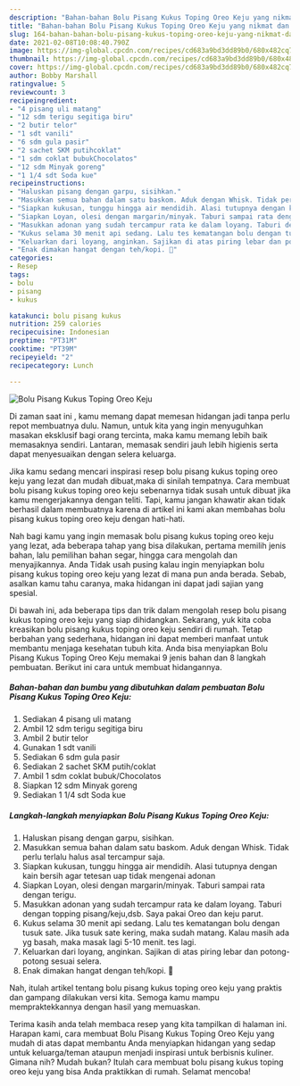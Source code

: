 ```yaml
---
description: "Bahan-bahan Bolu Pisang Kukus Toping Oreo Keju yang nikmat dan Mudah Dibuat"
title: "Bahan-bahan Bolu Pisang Kukus Toping Oreo Keju yang nikmat dan Mudah Dibuat"
slug: 164-bahan-bahan-bolu-pisang-kukus-toping-oreo-keju-yang-nikmat-dan-mudah-dibuat
date: 2021-02-08T10:08:40.790Z
image: https://img-global.cpcdn.com/recipes/cd683a9bd3dd89b0/680x482cq70/bolu-pisang-kukus-toping-oreo-keju-foto-resep-utama.jpg
thumbnail: https://img-global.cpcdn.com/recipes/cd683a9bd3dd89b0/680x482cq70/bolu-pisang-kukus-toping-oreo-keju-foto-resep-utama.jpg
cover: https://img-global.cpcdn.com/recipes/cd683a9bd3dd89b0/680x482cq70/bolu-pisang-kukus-toping-oreo-keju-foto-resep-utama.jpg
author: Bobby Marshall
ratingvalue: 5
reviewcount: 3
recipeingredient:
- "4 pisang uli matang"
- "12 sdm terigu segitiga biru"
- "2 butir telor"
- "1 sdt vanili"
- "6 sdm gula pasir"
- "2 sachet SKM putihcoklat"
- "1 sdm coklat bubukChocolatos"
- "12 sdm Minyak goreng"
- "1 1/4 sdt Soda kue"
recipeinstructions:
- "Haluskan pisang dengan garpu, sisihkan."
- "Masukkan semua bahan dalam satu baskom. Aduk dengan Whisk. Tidak perlu terlalu halus asal tercampur saja."
- "Siapkan kukusan, tunggu hingga air mendidih. Alasi tutupnya dengan kain bersih agar tetesan uap tidak mengenai adonan"
- "Siapkan Loyan, olesi dengan margarin/minyak. Taburi sampai rata dengan terigu."
- "Masukkan adonan yang sudah tercampur rata ke dalam loyang. Taburi dengan topping pisang/keju,dsb. Saya pakai Oreo dan keju parut."
- "Kukus selama 30 menit api sedang. Lalu tes kematangan bolu dengan tusuk sate. Jika tusuk sate kering, maka sudah matang. Kalau masih ada yg basah, maka masak lagi 5-10 menit. tes lagi."
- "Keluarkan dari loyang, anginkan. Sajikan di atas piring lebar dan potong-potong sesuai selera."
- "Enak dimakan hangat dengan teh/kopi. 🥰"
categories:
- Resep
tags:
- bolu
- pisang
- kukus

katakunci: bolu pisang kukus 
nutrition: 259 calories
recipecuisine: Indonesian
preptime: "PT31M"
cooktime: "PT39M"
recipeyield: "2"
recipecategory: Lunch

---
```



![Bolu Pisang Kukus Toping Oreo Keju](https://img-global.cpcdn.com/recipes/cd683a9bd3dd89b0/680x482cq70/bolu-pisang-kukus-toping-oreo-keju-foto-resep-utama.jpg)

Di zaman  saat ini , kamu memang dapat memesan hidangan jadi tanpa perlu repot membuatnya dulu. Namun, untuk kita yang ingin menyuguhkan masakan eksklusif bagi orang tercinta, maka kamu memang lebih baik memasaknya sendiri. Lantaran, memasak sendiri jauh lebih higienis serta dapat menyesuaikan dengan selera keluarga.

Jika kamu sedang mencari inspirasi resep bolu pisang kukus toping oreo keju yang lezat dan mudah dibuat,maka di sinilah tempatnya. Cara membuat bolu pisang kukus toping oreo keju  sebenarnya tidak susah untuk dibuat jika kamu mengerjakannya dengan teliti. Tapi, kamu jangan khawatir akan tidak berhasil dalam membuatnya 
karena di artikel ini kami akan membahas bolu pisang kukus toping oreo keju dengan hati-hati.  



Nah bagi kamu yang ingin memasak bolu pisang kukus toping oreo keju yang lezat, ada beberapa tahap yang bisa dilakukan, pertama memilih jenis bahan, lalu pemilihan bahan segar, hingga cara mengolah dan menyajikannya. Anda Tidak usah pusing kalau ingin menyiapkan bolu pisang kukus toping oreo keju yang lezat di mana pun anda berada. Sebab, asalkan kamu  tahu caranya, maka hidangan ini dapat jadi sajian yang spesial.

Di bawah ini, ada beberapa tips dan trik dalam mengolah resep bolu pisang kukus toping oreo keju yang siap dihidangkan. Sekarang, yuk kita coba kreasikan bolu pisang kukus toping oreo keju sendiri di rumah. Tetap berbahan yang sederhana, hidangan ini dapat memberi manfaat untuk membantu menjaga kesehatan tubuh kita. Anda bisa menyiapkan Bolu Pisang Kukus Toping Oreo Keju memakai 9 jenis bahan dan 8 langkah pembuatan. Berikut ini cara untuk membuat hidangannya.

<!--inarticleads1-->

##### Bahan-bahan dan bumbu yang dibutuhkan dalam pembuatan Bolu Pisang Kukus Toping Oreo Keju:

1. Sediakan 4 pisang uli matang
1. Ambil 12 sdm terigu segitiga biru
1. Ambil 2 butir telor
1. Gunakan 1 sdt vanili
1. Sediakan 6 sdm gula pasir
1. Sediakan 2 sachet SKM putih/coklat
1. Ambil 1 sdm coklat bubuk/Chocolatos
1. Siapkan 12 sdm Minyak goreng
1. Sediakan 1 1/4 sdt Soda kue




<!--inarticleads2-->

##### Langkah-langkah menyiapkan Bolu Pisang Kukus Toping Oreo Keju:

1. Haluskan pisang dengan garpu, sisihkan.
1. Masukkan semua bahan dalam satu baskom. Aduk dengan Whisk. Tidak perlu terlalu halus asal tercampur saja.
1. Siapkan kukusan, tunggu hingga air mendidih. Alasi tutupnya dengan kain bersih agar tetesan uap tidak mengenai adonan
1. Siapkan Loyan, olesi dengan margarin/minyak. Taburi sampai rata dengan terigu.
1. Masukkan adonan yang sudah tercampur rata ke dalam loyang. Taburi dengan topping pisang/keju,dsb. Saya pakai Oreo dan keju parut.
1. Kukus selama 30 menit api sedang. Lalu tes kematangan bolu dengan tusuk sate. Jika tusuk sate kering, maka sudah matang. Kalau masih ada yg basah, maka masak lagi 5-10 menit. tes lagi.
1. Keluarkan dari loyang, anginkan. Sajikan di atas piring lebar dan potong-potong sesuai selera.
1. Enak dimakan hangat dengan teh/kopi. 🥰




Nah, itulah artikel tentang  bolu pisang kukus toping oreo keju  yang praktis dan gampang dilakukan versi kita. Semoga kamu mampu mempraktekkannya dengan hasil yang memuaskan. 

Terima kasih anda telah membaca resep yang kita tampilkan di halaman ini. Harapan kami, cara membuat  Bolu Pisang Kukus Toping Oreo Keju yang mudah di atas dapat membantu Anda menyiapkan hidangan yang sedap untuk keluarga/teman ataupun menjadi inspirasi untuk berbisnis kuliner. Gimana nih? Mudah bukan? Itulah cara membuat bolu pisang kukus toping oreo keju yang bisa Anda praktikkan di rumah. Selamat mencoba!

